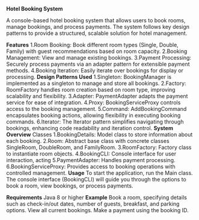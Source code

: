 **Hotel Booking System**

A console-based hotel booking system that allows users to book rooms, manage bookings, and process payments. The system follows key design patterns to provide a structured, scalable solution for hotel management.

**Features**
1.Room Booking: 
Book different room types (Single, Double, Family) with guest recommendations based on room capacity.
2.Booking Management:
View and manage existing bookings.
3.Payment Processing:
Securely process payments via an adapter pattern for extensible payment methods.
4.Booking Iteration: 
Easily iterate over bookings for display or processing.
**Design Patterns Used**
1.Singleton: 
BookingManager is implemented as a singleton to manage and store all bookings.
2.Factory: 
RoomFactory handles room creation based on room type, improving scalability and flexibility.
3.Adapter: 
PaymentAdapter adapts the payment service for ease of integration.
4.Proxy: 
BookingServiceProxy controls access to the booking management.
5.Command: 
AddBookingCommand encapsulates booking actions, allowing flexibility in executing booking commands.
6.Iterator: 
The Iterator pattern simplifies navigating through bookings, enhancing code readability and iteration control.
**System Overview**
Classes
1.BookingDetails: 
Model class to store information about each booking.
2.Room: 
Abstract base class with concrete classes SingleRoom, DoubleRoom, and FamilyRoom.
3.RoomFactory: 
Factory class to instantiate room objects.
4.BookingCLI: 
Console interface for user interaction, acting
5.PaymentAdapter: 
Handles payment processing.
6.BookingServiceProxy: 
Provides access to booking operations with controlled management.
**Usage**
To start the application, run the Main class. The console interface (BookingCLI) will guide you through the options to book a room, view bookings, or process payments.

**Requirements**
Java 8 or higher
**Example**
Book a room, specifying details such as check-in/out dates, number of guests, breakfast, and parking options.
View all current bookings.
Make a payment using the booking ID.

